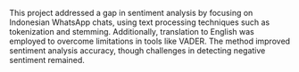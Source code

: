 This project addressed a gap in sentiment analysis by focusing on Indonesian WhatsApp chats, using text processing techniques such as tokenization and stemming. Additionally, translation to English was employed to overcome limitations in tools like VADER. The method improved sentiment analysis accuracy, though challenges in detecting negative sentiment remained. 
